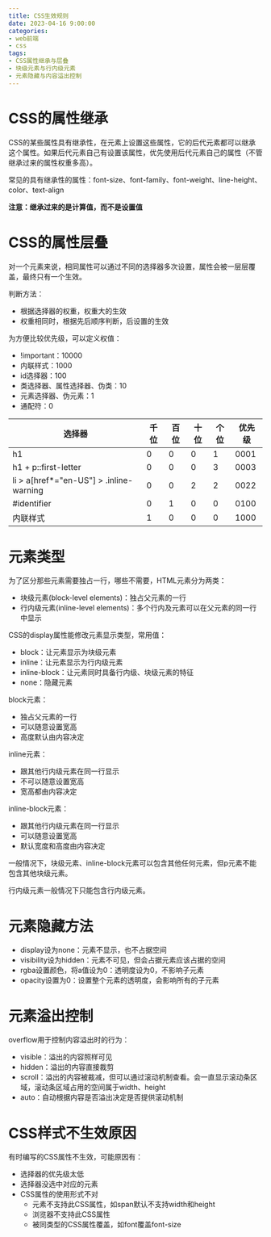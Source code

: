 ```yaml
---
title: CSS生效规则
date: 2023-04-16 9:00:00
categories: 
- web前端
- css
tags:
- CSS属性继承与层叠
- 块级元素与行内级元素
- 元素隐藏与内容溢出控制
---
```


# CSS的属性继承

CSS的某些属性具有继承性，在元素上设置这些属性，它的后代元素都可以继承这个属性。如果后代元素自己有设置该属性，优先使用后代元素自己的属性（不管继承过来的属性权重多高）。

常见的具有继承性的属性：font-size、font-family、font-weight、line-height、color、text-align

**注意：继承过来的是计算值，而不是设置值**





# CSS的属性层叠

对一个元素来说，相同属性可以通过不同的选择器多次设置，属性会被一层层覆盖，最终只有一个生效。

判断方法：

* 根据选择器的权重，权重大的生效
* 权重相同时，根据先后顺序判断，后设置的生效



为方便比较优先级，可以定义权值：

* !important：10000
* 内联样式：1000
* id选择器：100
* 类选择器、属性选择器、伪类：10
* 元素选择器、伪元素：1
* 通配符：0



| 选择器                                  | 千位 | 百位 | 十位 | 个位 | 优先级 |
| --------------------------------------- | ---- | ---- | ---- | ---- | ------ |
| h1                                      | 0    | 0    | 0    | 1    | 0001   |
| h1 + p::first-letter                    | 0    | 0    | 0    | 3    | 0003   |
| li > a[href*="en-US"] > .inline-warning | 0    | 0    | 2    | 2    | 0022   |
| #identifier                             | 0    | 1    | 0    | 0    | 0100   |
| 内联样式                                | 1    | 0    | 0    | 0    | 1000   |





# 元素类型

为了区分那些元素需要独占一行，哪些不需要，HTML元素分为两类：

* 块级元素(block-level elements)：独占父元素的一行
* 行内级元素(inline-level elements)：多个行内及元素可以在父元素的同一行中显示



CSS的display属性能修改元素显示类型，常用值：

* block：让元素显示为块级元素
* inline：让元素显示为行内级元素
* inline-block：让元素同时具备行内级、块级元素的特征
* none：隐藏元素



block元素：

* 独占父元素的一行
* 可以随意设置宽高
* 高度默认由内容决定



inline元素：

* 跟其他行内级元素在同一行显示
* 不可以随意设置宽高
* 宽高都由内容决定



inline-block元素：

* 跟其他行内级元素在同一行显示
* 可以随意设置宽高
* 默认宽度和高度由内容决定



一般情况下，块级元素、inline-block元素可以包含其他任何元素，但p元素不能包含其他块级元素。

行内级元素一般情况下只能包含行内级元素。





# 元素隐藏方法

* display设为none：元素不显示，也不占据空间
* visibility设为hidden：元素不可见，但会占据元素应该占据的空间
* rgba设置颜色，将a值设为0：透明度设为0，不影响子元素
* opacity设置为0：设置整个元素的透明度，会影响所有的子元素



# 元素溢出控制

overflow用于控制内容溢出时的行为：

* visible：溢出的内容照样可见
* hidden：溢出的内容直接裁剪
* scroll：溢出的内容被裁减，但可以通过滚动机制查看。会一直显示滚动条区域，滚动条区域占用的空间属于width、height
* auto：自动根据内容是否溢出决定是否提供滚动机制



# CSS样式不生效原因

有时编写的CSS属性不生效，可能原因有：

* 选择器的优先级太低
* 选择器没选中对应的元素
* CSS属性的使用形式不对
  * 元素不支持此CSS属性，如span默认不支持width和height
  * 浏览器不支持此CSS属性
  * 被同类型的CSS属性覆盖，如font覆盖font-size